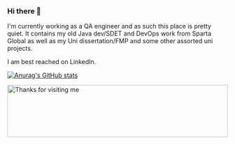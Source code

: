 ### Hi there 👋

I'm currently working as a QA engineer and as such this place is pretty quiet. It contains my old Java dev/SDET and DevOps work from Sparta Global as well as my Uni dissertation/FMP and some other assorted uni projects.

I am best reached on LinkedIn.

[![Anurag's GitHub stats](https://github-readme-stats.vercel.app/api?username=jackingham&hide=stars)](https://github.com/anuraghazra/github-readme-stats)

        
<img height="120" alt="Thanks for visiting me" width="100%" src="https://github.com/dibyendu415/dibyendu415/blob/master/marquee.svg" />



<!--
**jackingham/jackingham** is a ✨ _special_ ✨ repository because its `README.md` (this file) appears on your GitHub profile.

Here are some ideas to get you started:

- 🔭 I’m currently working on ...
- 🌱 I’m currently learning ...
- 👯 I’m looking to collaborate on ...
- 🤔 I’m looking for help with ...
- 💬 Ask me about ...
- 📫 How to reach me: ...
- 😄 Pronouns: ...
- ⚡ Fun fact: ...
-->

